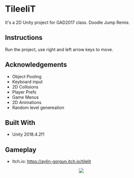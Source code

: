 # TileeliT
It's a 2D Unity project for GAD2017 class. Doodle Jump Remix.

## Instructions
Run the project, use right and left arrow keys to move. </br>


## Acknowledgements
* Object Pooling </br>
* Keyboard input </br>
* 2D Collisions </br>
* Player Prefs </br>
* Game Menus </br>
* 2D Animations </br>
* Random level genereation </br>

## Built With
* Unity 2018.4.2f1

## Gameplay

* Itch.io: https://aylin-gorgun.itch.io/tilelit </br>

<p align="center"> 
  <img src="https://user-images.githubusercontent.com/34216243/126554422-cf0d8728-a47d-4a80-8421-f8dc742a3fb7.gif">
</p>

